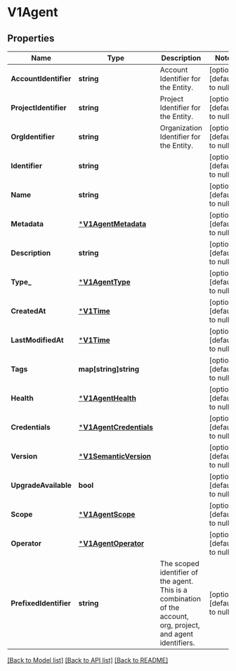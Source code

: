 # V1Agent

## Properties
Name | Type | Description | Notes
------------ | ------------- | ------------- | -------------
**AccountIdentifier** | **string** | Account Identifier for the Entity. | [optional] [default to null]
**ProjectIdentifier** | **string** | Project Identifier for the Entity. | [optional] [default to null]
**OrgIdentifier** | **string** | Organization Identifier for the Entity. | [optional] [default to null]
**Identifier** | **string** |  | [optional] [default to null]
**Name** | **string** |  | [optional] [default to null]
**Metadata** | [***V1AgentMetadata**](v1AgentMetadata.md) |  | [optional] [default to null]
**Description** | **string** |  | [optional] [default to null]
**Type_** | [***V1AgentType**](v1AgentType.md) |  | [optional] [default to null]
**CreatedAt** | [***V1Time**](v1Time.md) |  | [optional] [default to null]
**LastModifiedAt** | [***V1Time**](v1Time.md) |  | [optional] [default to null]
**Tags** | **map[string]string** |  | [optional] [default to null]
**Health** | [***V1AgentHealth**](v1AgentHealth.md) |  | [optional] [default to null]
**Credentials** | [***V1AgentCredentials**](v1AgentCredentials.md) |  | [optional] [default to null]
**Version** | [***V1SemanticVersion**](v1SemanticVersion.md) |  | [optional] [default to null]
**UpgradeAvailable** | **bool** |  | [optional] [default to null]
**Scope** | [***V1AgentScope**](v1AgentScope.md) |  | [optional] [default to null]
**Operator** | [***V1AgentOperator**](v1AgentOperator.md) |  | [optional] [default to null]
**PrefixedIdentifier** | **string** | The scoped identifier of the agent. This is a combination of the account, org, project, and agent identifiers. | [optional] [default to null]

[[Back to Model list]](../README.md#documentation-for-models) [[Back to API list]](../README.md#documentation-for-api-endpoints) [[Back to README]](../README.md)


